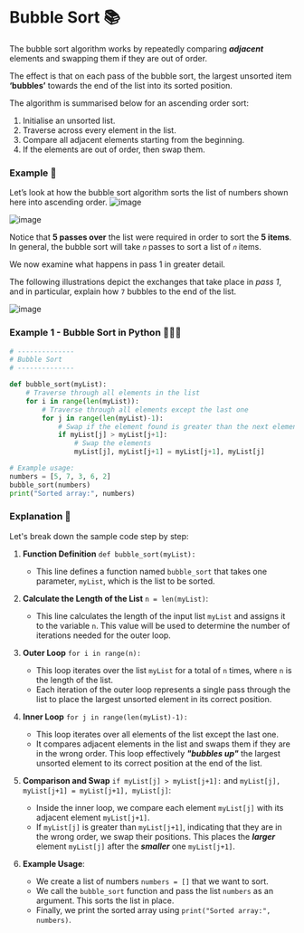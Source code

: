 # Bubble Sort 📚 
The bubble sort algorithm works by repeatedly comparing _**adjacent**_ elements and swapping them if they are out of order. 

The effect is that on each pass of the bubble sort, the largest unsorted item **‘bubbles’** towards the end of the list into its sorted position.

The algorithm is summarised below for an ascending order sort:
1. Initialise an unsorted list.
2. Traverse across every element in the list.
3. Compare all adjacent elements starting from the beginning.
4. If the elements are out of order, then swap them.

### Example 📝
Let’s look at how the bubble sort algorithm sorts the list of numbers shown here into ascending order.
![image](https://github.com/ross-bish/Algorithms/assets/83789503/e0a91bcc-af50-493e-a026-fbc54664d340)

![image](https://github.com/ross-bish/Algorithms/assets/83789503/f59391ef-e69e-4252-b8e4-4bc19f53750d)

Notice that **5 passes over** the list were required in order to sort the **5 items**. In general, the bubble sort will take ``𝑛`` passes to sort a list of ``𝑛`` items.

We now examine what happens in pass 1 in greater detail. 

The following illustrations depict the exchanges that take place in _pass 1_, and in particular, explain how ``7`` bubbles to the end of the list.

![image](https://github.com/ross-bish/Algorithms/assets/83789503/3c30a60a-f118-4068-8461-6c5e1f9e10d2)


### Example 1 - Bubble Sort in Python 👨🏽‍💻

````python
# --------------
# Bubble Sort
# --------------

def bubble_sort(myList):
    # Traverse through all elements in the list
    for i in range(len(myList)):
        # Traverse through all elements except the last one
        for j in range(len(myList)-1):
            # Swap if the element found is greater than the next element
            if myList[j] > myList[j+1]:
                # Swap the elements
                myList[j], myList[j+1] = myList[j+1], myList[j]

# Example usage:
numbers = [5, 7, 3, 6, 2]
bubble_sort(numbers)
print("Sorted array:", numbers)
````

### Explanation 📝 
Let's break down the sample code step by step:

1. **Function Definition** `def bubble_sort(myList):`
   - This line defines a function named `bubble_sort` that takes one parameter, `myList`, which is the list to be sorted.

2. **Calculate the Length of the List** `n = len(myList)`:
   - This line calculates the length of the input list `myList` and assigns it to the variable `n`. This value will be used to determine the number of iterations needed for the outer loop.

3. **Outer Loop** `for i in range(n):`
   - This loop iterates over the list `myList` for a total of `n` times, where `n` is the length of the list.
   - Each iteration of the outer loop represents a single pass through the list to place the largest unsorted element in its correct position.

4. **Inner Loop** `for j in range(len(myList)-1):`
   - This loop iterates over all elements of the list except the last one.
   - It compares adjacent elements in the list and swaps them if they are in the wrong order. This loop effectively _**"bubbles up"**_ the largest unsorted element to its correct position at the end of the list.

5. **Comparison and Swap** `if myList[j] > myList[j+1]:` and `myList[j], myList[j+1] = myList[j+1], myList[j]`:
   - Inside the inner loop, we compare each element `myList[j]` with its adjacent element `myList[j+1]`.
   - If `myList[j]` is greater than `myList[j+1]`, indicating that they are in the wrong order, we swap their positions. This places the _**larger**_ element `myList[j]` after the _**smaller**_ one `myList[j+1]`.

6. **Example Usage**:
   - We create a list of numbers `numbers = []` that we want to sort.
   - We call the `bubble_sort` function and pass the list `numbers` as an argument. This sorts the list in place.
   - Finally, we print the sorted array using `print("Sorted array:", numbers)`.

